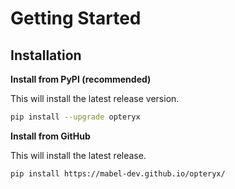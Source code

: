 # Getting Started

## Installation

**Install from PyPI (recommended)**

This will install the latest release version.

~~~bash
pip install --upgrade opteryx
~~~

**Install from GitHub**

This will install the latest release.

~~~bash
pip install https://mabel-dev.github.io/opteryx/
~~~

<!--- 
### Local Usage
## Deployment
## Client Set Up
--->